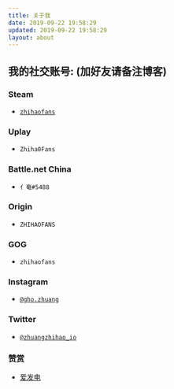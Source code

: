 ```yaml
---
title: 关于我
date: 2019-09-22 19:58:29
updated: 2019-09-22 19:58:29
layout: about
---
```


## 我的社交账号: (加好友请备注博客)

### Steam
- [`zhihaofans`](https://steamcommunity.com/id/zhihaofans)

### Uplay
- `Zhiha0Fans`

### Battle.net China
- `亻奄#5488`

### Origin
- `ZHIHAOFANS`

### GOG
- `zhihaofans`

### Instagram
- [`@gho.zhuang`](https://www.instagram.com/gho.zhuang)

### Twitter
- [`@zhuangzhihao_io`](https://twitter.com/zhuangzhihao_io)

### 赞赏

- [爱发电](https://afdian.net/@zhuangzhihao)
